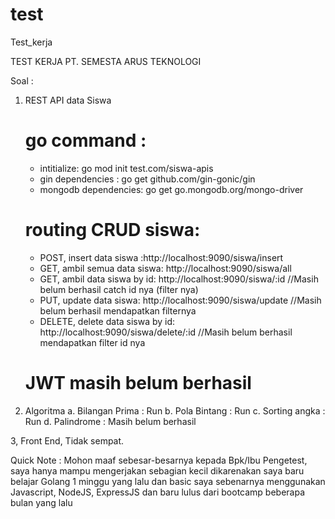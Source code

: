 # test
Test_kerja 

TEST KERJA PT. SEMESTA ARUS TEKNOLOGI

Soal :
1. REST API data Siswa
    # go command : 
      - intitialize: go mod init test.com/siswa-apis
      - gin dependencies : go get github.com/gin-gonic/gin
      - mongodb dependencies:  go get go.mongodb.org/mongo-driver
    
    # routing CRUD siswa:
      - POST, insert data siswa :http://localhost:9090/siswa/insert 
      - GET, ambil semua data siswa: http://localhost:9090/siswa/all
      - GET, ambil data siswa by id: http://localhost:9090/siswa/:id            //Masih belum berhasil catch id nya (filter nya)
      - PUT, update data siswa: http://localhost:9090/siswa/update              //Masih belum berhasil mendapatkan filternya
      - DELETE, delete data siswa by id: http://localhost:9090/siswa/delete/:id //Masih belum berhasil mendapatkan filter id nya

    # JWT masih belum berhasil

2. Algoritma 
   a. Bilangan Prima : Run
   b. Pola Bintang : Run
   c. Sorting angka : Run
   d. Palindrome : Masih belum berhasil

3, Front End, Tidak sempat.


Quick Note : Mohon maaf sebesar-besarnya kepada Bpk/Ibu Pengetest, 
             saya hanya mampu mengerjakan sebagian kecil dikarenakan saya baru belajar Golang 1 minggu yang lalu 
             dan basic saya sebenarnya menggunakan Javascript, NodeJS, ExpressJS dan baru lulus dari bootcamp beberapa bulan yang lalu 

